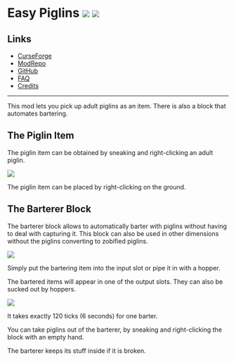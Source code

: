 # Easy Piglins ![](http://cf.way2muchnoise.eu/full_419372_downloads.svg) ![](http://cf.way2muchnoise.eu/versions/419372.svg)

## Links
- [CurseForge](https://www.curseforge.com/minecraft/mc-mods/easy-piglins)
- [ModRepo](https://modrepo.de/minecraft/easy_piglins/overview)
- [GitHub](https://github.com/henkelmax/easy-piglins)
- [FAQ](https://modrepo.de/minecraft/easy_piglins/faq)
- [Credits](https://modrepo.de/minecraft/easy_piglins/credits)

---

This mod lets you pick up adult piglins as an item.
There is also a block that automates bartering.
 
## The Piglin Item

The piglin item can be obtained by sneaking and right-clicking an adult piglin.

![](https://media.giphy.com/media/kD7jJd4GfHYqJfnq5l/giphy.gif)

The piglin item can be placed by right-clicking on the ground.

## The Barterer Block

The barterer block allows to automatically barter with piglins without having to deal with capturing it. 
This block can also be used in other dimensions without the piglins converting to zobified piglins.

![](https://media.giphy.com/media/u96Flz8s8OtnrbsTNA/giphy.gif)

Simply put the bartering item into the input slot or pipe it in with a hopper.

The bartered items will appear in one of the output slots. They can also be sucked out by hoppers.

![](https://media.giphy.com/media/AdrNhwYa9zNCLh9F8z/giphy.gif)

It takes exactly 120 ticks (6 seconds) for one barter.

You can take piglins out of the barterer, by sneaking and right-clicking the block with an empty hand. 

The barterer keeps its stuff inside if it is broken.